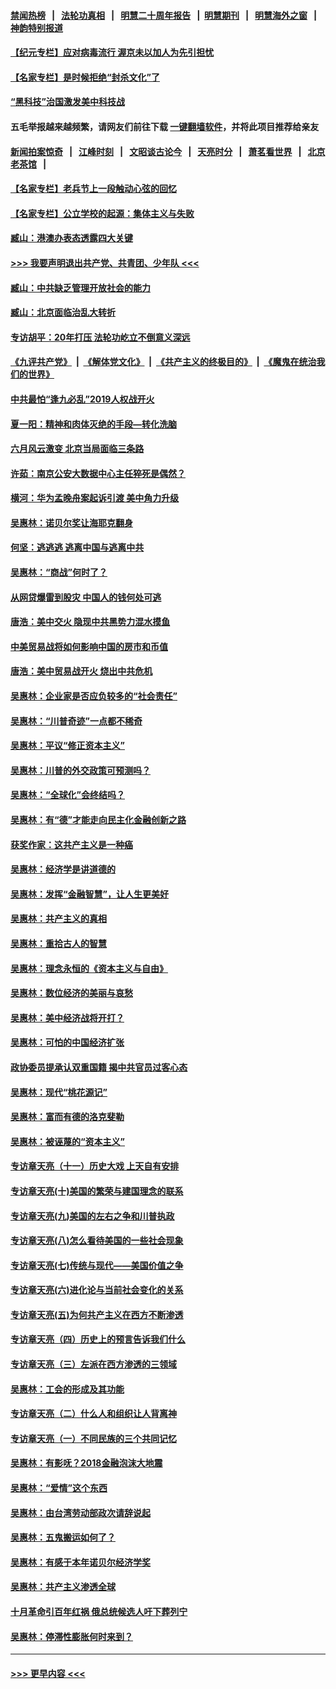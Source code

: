 #### [禁闻热榜](热点新闻.md?=0)  &nbsp;&nbsp;|&nbsp;&nbsp; [法轮功真相](https://github.com/gfw-breaker/truth/blob/master/README.md?=0) &nbsp;&nbsp;|&nbsp;&nbsp; [明慧二十周年报告](https://github.com/gfw-breaker/mh-reports/blob/master/README.md?=0) &nbsp;&nbsp;|&nbsp;&nbsp;[明慧期刊](https://github.com/gfw-breaker/mh-qikan) &nbsp;&nbsp;|&nbsp;&nbsp; [明慧海外之窗](https://github.com/gfw-breaker/mh-news/blob/master/README.md?=0) &nbsp;&nbsp;|&nbsp;&nbsp; [神韵特别报道](https://github.com/gfw-breaker/mh-news/blob/master/shenyun.md?=0)
#### [【纪元专栏】应对病毒流行 渥京未以加人为先引担忧](../pages/nsc423/n11875714.md?t=02251931) 
#### [【名家专栏】是时候拒绝“封杀文化”了](../pages/nsc423/n11814093.md?t=02251931) 
#### [“黑科技”治国激发美中科技战](../pages/nsc423/n11638056.md?t=02251931) 
#### 五毛举报越来越频繁，请网友们前往下载 [一键翻墙软件](https://github.com/gfw-breaker/ssr-accounts)，并将此项目推荐给亲友
#### [新闻拍案惊奇](https://github.com/gfw-breaker/banned-news/blob/master/pages/link4.md) &nbsp;&nbsp;|&nbsp;&nbsp; [江峰时刻](https://github.com/gfw-breaker/banned-news/blob/master/pages/link4.md) &nbsp;&nbsp;|&nbsp;&nbsp; [文昭谈古论今](https://github.com/gfw-breaker/banned-news/blob/master/pages/link4.md) &nbsp;&nbsp;|&nbsp;&nbsp; [天亮时分](https://github.com/gfw-breaker/banned-news/blob/master/pages/link4.md) &nbsp;&nbsp;|&nbsp;&nbsp; [萧茗看世界](https://github.com/gfw-breaker/banned-news/blob/master/pages/link4.md) &nbsp;&nbsp;|&nbsp;&nbsp; [北京老茶馆](https://github.com/gfw-breaker/banned-news/blob/master/pages/link4.md) &nbsp;&nbsp;|&nbsp;&nbsp; 
#### [【名家专栏】老兵节上一段触动心弦的回忆](../pages/nsc423/n11646016.md?t=02251931) 
#### [【名家专栏】公立学校的起源：集体主义与失败](../pages/nsc423/n11601833.md?t=02251931) 
#### [臧山：港澳办表态透露四大关键](../pages/nsc423/n11421628.md?t=02251931) 
#### [>>> 我要声明退出共产党、共青团、少年队 <<<](https://github.com/begood0513/goodnews/blob/master/quit/letter.md) 
#### [臧山：中共缺乏管理开放社会的能力](../pages/nsc423/n11407457.md?t=02251931) 
#### [臧山：北京面临治乱大转折](../pages/nsc423/n11406895.md?t=02251931) 
#### [专访胡平：20年打压 法轮功屹立不倒意义深远](../pages/nsc423/n11398800.md?t=02251931) 
#### [《九评共产党》](https://github.com/begood0513/9ping.md/blob/master/README.md) &nbsp;|&nbsp; [《解体党文化》](../../../../jtdwh.md/blob/master/README.md)  &nbsp;|&nbsp; [《共产主义的终极目的》](../../../../gczydzjmd.md/blob/master/README.md) &nbsp;|&nbsp; [《魔鬼在统治我们的世界》](../../../../mgztzwmdsj.md/blob/master/README.md) 
#### [中共最怕“逢九必乱”2019人权战开火](../pages/nsc423/n11385248.md?t=02251931) 
#### [夏一阳：精神和肉体灭绝的手段—转化洗脑](../pages/nsc423/n11368250.md?t=02251931) 
#### [六月风云激变 北京当局面临三条路](../pages/nsc423/n11313668.md?t=02251931) 
#### [许茹：南京公安大数据中心主任猝死是偶然？](../pages/nsc423/n11064744.md?t=02251931) 
#### [横河：华为孟晚舟案起诉引渡 美中角力升级](../pages/nsc423/n11027230.md?t=02251931) 
#### [吴惠林：诺贝尔奖让海耶克翻身](../pages/nsc423/n10890049.md?t=02251931) 
#### [何坚：逃逃逃 逃离中国与逃离中共](../pages/nsc423/n10592891.md?t=02251931) 
#### [吴惠林：“商战”何时了？](../pages/nsc423/n10573558.md?t=02251931) 
#### [从网贷爆雷到股灾 中国人的钱何处可逃](../pages/nsc423/n10572800.md?t=02251931) 
#### [唐浩：美中交火 隐现中共黑势力混水摸鱼](../pages/nsc423/n10544040.md?t=02251931) 
#### [中美贸易战将如何影响中国的房市和币值](../pages/nsc423/n10543697.md?t=02251931) 
#### [唐浩：美中贸易战开火 烧出中共危机](../pages/nsc423/n10540126.md?t=02251931) 
#### [吴惠林：企业家是否应负较多的“社会责任”](../pages/nsc423/n10535022.md?t=02251931) 
#### [吴惠林：“川普奇迹”一点都不稀奇](../pages/nsc423/n10512808.md?t=02251931) 
#### [吴惠林：平议“修正资本主义”](../pages/nsc423/n10495724.md?t=02251931) 
#### [吴惠林：川普的外交政策可预测吗？](../pages/nsc423/n10462387.md?t=02251931) 
#### [吴惠林：“全球化”会终结吗？](../pages/nsc423/n10452838.md?t=02251931) 
#### [吴惠林：有“德”才能走向民主化金融创新之路](../pages/nsc423/n10432292.md?t=02251931) 
#### [获奖作家：这共产主义是一种癌](../pages/nsc423/n10431541.md?t=02251931) 
#### [吴惠林：经济学是讲道德的](../pages/nsc423/n10398014.md?t=02251931) 
#### [吴惠林：发挥“金融智慧”，让人生更美好](../pages/nsc423/n10375019.md?t=02251931) 
#### [吴惠林：共产主义的真相](../pages/nsc423/n10351394.md?t=02251931) 
#### [吴惠林：重拾古人的智慧](../pages/nsc423/n10337691.md?t=02251931) 
#### [吴惠林：理念永恒的《资本主义与自由》](../pages/nsc423/n10316274.md?t=02251931) 
#### [吴惠林：数位经济的美丽与哀愁](../pages/nsc423/n10292946.md?t=02251931) 
#### [吴惠林：美中经济战将开打？](../pages/nsc423/n10258825.md?t=02251931) 
#### [吴惠林：可怕的中国经济扩张](../pages/nsc423/n10219147.md?t=02251931) 
#### [政协委员提承认双重国籍 揭中共官员过客心态](../pages/nsc423/n10208809.md?t=02251931) 
#### [吴惠林：现代“桃花源记”](../pages/nsc423/n10185234.md?t=02251931) 
#### [吴惠林：富而有德的洛克斐勒](../pages/nsc423/n10142264.md?t=02251931) 
#### [吴惠林：被诬蔑的“资本主义”](../pages/nsc423/n10124816.md?t=02251931) 
#### [专访章天亮（十一）历史大戏 上天自有安排](../pages/nsc423/n10094905.md?t=02251931) 
#### [专访章天亮(十)美国的繁荣与建国理念的联系](../pages/nsc423/n10094899.md?t=02251931) 
#### [专访章天亮(九)美国的左右之争和川普执政](../pages/nsc423/n10094889.md?t=02251931) 
#### [专访章天亮(八)怎么看待美国的一些社会现象](../pages/nsc423/n10094857.md?t=02251931) 
#### [专访章天亮(七)传统与现代——美国价值之争](../pages/nsc423/n10093140.md?t=02251931) 
#### [专访章天亮(六)进化论与当前社会变化的关系](../pages/nsc423/n10092036.md?t=02251931) 
#### [专访章天亮(五)为何共产主义在西方不断渗透](../pages/nsc423/n10083620.md?t=02251931) 
#### [专访章天亮（四）历史上的预言告诉我们什么](../pages/nsc423/n10083606.md?t=02251931) 
#### [专访章天亮（三）左派在西方渗透的三领域](../pages/nsc423/n10081115.md?t=02251931) 
#### [吴惠林：工会的形成及其功能](../pages/nsc423/n10080633.md?t=02251931) 
#### [专访章天亮（二）什么人和组织让人背离神](../pages/nsc423/n10076637.md?t=02251931) 
#### [专访章天亮（一）不同民族的三个共同记忆](../pages/nsc423/n10074188.md?t=02251931) 
#### [吴惠林：有影呒？2018金融泡沫大地震](../pages/nsc423/n10040534.md?t=02251931) 
#### [吴惠林：“爱情”这个东西](../pages/nsc423/n10019423.md?t=02251931) 
#### [吴惠林：由台湾劳动部政次请辞说起](../pages/nsc423/n9979679.md?t=02251931) 
#### [吴惠林：五鬼搬运如何了？](../pages/nsc423/n9925338.md?t=02251931) 
#### [吴惠林：有感于本年诺贝尔经济学奖](../pages/nsc423/n9871883.md?t=02251931) 
#### [吴惠林：共产主义渗透全球](../pages/nsc423/n9812748.md?t=02251931) 
#### [十月革命引百年红祸 俄总统候选人吁下葬列宁](../pages/nsc423/n9810182.md?t=02251931) 
#### [吴惠林：停滞性膨胀何时来到？](../pages/nsc423/n9764136.md?t=02251931) 

----
#### [ >>> 更早内容 <<< ](../indexes/nsc423-earlier.md)
